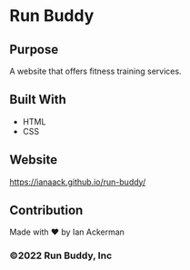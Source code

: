 # Run Buddy

## Purpose
A website that offers fitness training services.

## Built With
* HTML
* CSS

## Website
https://ianaack.github.io/run-buddy/

## Contribution
Made with ❤️ by Ian Ackerman

### ©️2022 Run Buddy, Inc
